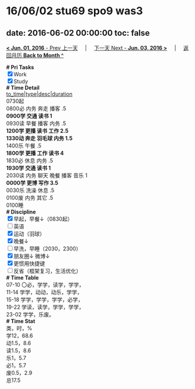 # 16/06/02 stu69 spo9 was3

date: 2016-06-02 00:00:00
toc: false
---
[**< Jun. 01, 2016** - Prev 上一天](/lifelogs/2016/06/d01.html) &nbsp; &nbsp; | &nbsp; &nbsp; [下一天 Next - **Jun. 03, 2016 >**](/lifelogs/2016/06/d03.html) &nbsp; &nbsp; |  &nbsp; &nbsp; [返回月历 **Back to Month ^**](/lifelogs/2016/06/index.html)
<br/><div><b># Pri Tasks</b></div><div><input checked="true" type="checkbox"/>Work</div><div><input checked="true" type="checkbox"/>Study</div><div><b># Time Detail</b></div><div><u>to_time|type|desc|duration</u></div><div>0730起</div><div>0800必 内务 奔走 播客 .5</div><div><b>0900学 交通 读书 1</b></div><div>0930读 早餐 播客 内务 .5</div><div><b>1200学 更播 读书 工作 2.5</b></div><div><b>1330动 奔走 羽毛球 内务 1.5</b></div><div>1400乐 午餐 .5</div><div><b>1800学 更播 工作 读书 4</b></div><div>1830必 休息 内务 .5</div><div><b>1930学 交通 读书 1</b></div><div>2030读 内务 聊天 晚餐 播客 音乐 1</div><div><b>0000学 更博 写作 3.5</b></div><div>0030乐 洗澡 休息 .5</div><div>0100废 内务 其它 .5</div><div>0100睡</div><div><b># Discipline</b></div><div><input checked="true" type="checkbox"/>早起，早餐↓（0830起）</div><div><input type="checkbox"/>英语</div><div><input checked="true" type="checkbox"/>运动（羽球）</div><div><input checked="true" type="checkbox"/>晚餐↓</div><div><input type="checkbox"/>早洗，早睡（2030，2300）</div><div><b><input checked="true" type="checkbox"/></b>朋友圈↓ 微博↓</div><div><input checked="true" type="checkbox"/>更惯用快捷键</div><div><input type="checkbox"/>反省（框架复习，生活优化）</div><div><b># Time Table</b></div><div>07-10 〇必，学学，读学，学学，</div><div>11-14 学学，动动，动乐，学学，</div><div>15-18 学学，学学，学学，必学，</div><div>19-22 学读，读学，学学，学学，</div><div>23-02 学学，乐废。</div><div><b># Time Stat</b></div><div>类，时，%</div><div>学12，68.6</div><div>动1.5，8.6</div><div>读1.5，8.6</div><div>乐1，5.7</div><div>必1，5.7</div><div>废0.5，2.9</div><div>总17.5</div>
